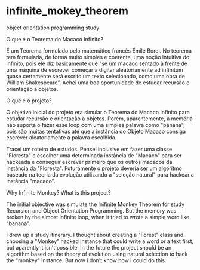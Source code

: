 # infinite_mokey_theorem
object orientation programming study

O que é o Teorema do Macaco Infinito?

É um Teorema formulado pelo matemático francês Émile Borel. No teorema tem formulada, de forma muito simples e coerente, uma noção intuitiva do infinito, pois ele diz basicamente que "se um macaco sentado à frente de uma máquina de escrever começar a digitar aleatoriamente ad infinitum quase certamente será escrito um texto selecionado, como uma obra de William Shakespeare". Achei uma boa oportunidade de estudar recursão e orientação a objetos.

O que é o projeto?

O objetivo inicial do projeto era simular o Teorema do Macaco Infinito para estudar recursão e orientação a objetos. Porém, aparentemente, a memória não suporta o fazer esse loop com uma simples palavra como "banana", pois são muitas tentativas até que a instância do Objeto Macaco consiga escrever aleatoriamente a palavra escolhida.

Tracei um roteiro de estudos. Pensei inclusive em fazer uma classe "Floresta" e escolher uma determinada instância de "Macaco" para ser hackeada e conseguir escrever primeiro que os outros macacos da instância da "Floresta". Futuramente o projeto deveria ser um algorítmo baseado na teoria da evolução utilizando a "seleção natural" para hackear a instância "macaco".

Why Infinite Monkey? What is this project?

The initial objective was simulate the Inifinite Monkey Theorem for study Recursion and Object Orientation Programming. But the memory was broken by the almost infinite
loop, when it tried to wrote a simple word like "banana".

I drew up a study itinerary. I thought about creating a "Forest" class and choosing a "Monkey" hacked instance that could write a word or a text first, but aparently it isn't possible. In the future the project should be an algorithm based on the theory of evolution using natural selection to hack the "monkey" instance. But now i don't know how i could do this.
